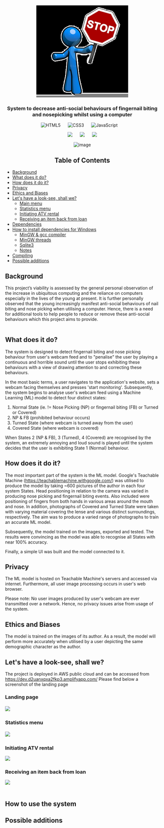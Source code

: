 <div align="center">
 
![](Images/stop_cropped.png)

</div>
<div align="center">

<h3> System to decrease anti-social behaviours of fingernail biting and nosepicking whilst using a computer<br>
 
</div>
 

<div align="center">
 
 ![HTML5](https://img.shields.io/badge/html5-%23E34F26.svg?style=for-the-badge&logo=html5&logoColor=white) &nbsp;&nbsp;&nbsp;&nbsp; ![CSS3](https://img.shields.io/badge/css3-%231572B6.svg?style=for-the-badge&logo=css3&logoColor=white) &nbsp;&nbsp;&nbsp;&nbsp; ![JavaScript](https://img.shields.io/badge/javascript-%23323330.svg?style=for-the-badge&logo=javascript&logoColor=%23F7DF1E) &nbsp;&nbsp;&nbsp;&nbsp; 
 
 ![](https://img.shields.io/badge/machine-learning-blue)  &nbsp;&nbsp;&nbsp;&nbsp;  ![](https://img.shields.io/badge/artificial-intelligence-blue)
 &nbsp;&nbsp;&nbsp;&nbsp; ![](https://img.shields.io/badge/teachable-machine-blue)

 ![image](https://user-images.githubusercontent.com/85033252/193795659-d8ea96f1-129e-41f2-be02-790155c006cc.png)

 </div>
 
 <div align="center">
 
<h2> Table of Contents
</div>

- [Background](#Background)
- [What does it do?](#what-does-it-do)
- [How does it do it?](#how-does-it-do-it)
- [Privacy](#privacy) 
- [Ethics and Biases](#ethics-and-biases)  
- [Let's have a look-see, shall we?](#lets-have-a-look-see-shall-we)
   - [Main menu](#main-menu-)
   - [Statistics menu](#statistics-menu-)
   - [Initiating ATV rental](#initiating-atv-rental)
   - [Receiving an item back from loan](#receiving-an-item-back-from-loan)
- [Dependencies](#dependencies)
- [How to install dependencies for Windows](#how-to-install-dependencies-for-windows)
   - [MinGW & gcc compiler](#mingw--gcc-compiler)
   - [MinGW threads](#mingw-threads)
   - [Sqlite3](#sqlite3)
   - [Notes](#notes)
- [Compiling](#compiling)
- [Possible additions](#future-work)


## Background
This project’s viability is assessed by the general personal observation of the increase in ubiquitous computing and the reliance on computers especially in the lives of the young at present. It is further personally observed that the young increasingly manifest anti-social behaviours of nail biting and nose picking when utilising a computer. Hence, there is a need for additional tools to help people to reduce or remove these anti-social behaviours which this project aims to provide. 
<br><br>

## What does it do?
The system is designed to detect fingernail biting and nose picking behaviour from user's webcam feed and to "penalise" the user by playing a continuous and horrible sound until the user stops exhibiting these behaviours with a view of drawing attention to and correcting these behaviours. 
 
In the most basic terms, a user navigates to the application's website, sets a webcam facing themselves and presses 'start monitoring'. Subsequently, the system begins to analyse user's webcam feed using a Machine Learning (ML) model to detect four distinct states:

1) Normal State (ie. != Nose Picking (NP) or fingernail biting (FB) or Turned or Covered)
2) NP & FB (prohibited behaviour occurs)
3) Turned State (where webcam is turned away from the user)
4) Covered State (where webcam is covered)

When States 2 (NP & FB), 3 (Turned), 4 (Covered) are recognised by the system, an extremely annoying and loud sound is played until the system decides that the user is exhibiting State 1 (Normal) behaviour. 

## How does it do it?
The most important part of the system is the ML model. Google's Teachable Machine (https://teachablemachine.withgoogle.com/) was utilised to produce the model by taking ~600 pictures of the author in each four system States. Head positioning in relation to the camera was varied in producing nose picking and fingernail biting events. Also included were positioning of fingers from both hands in various areas around the mouth and nose. In addition, photographs of Covered and Turned State were taken with varying material covering the lense and various distinct surroundings, respectively. The aim was to produce a varied range of photographs to train an accurate ML model.

Subsequently, the model trained on the images, exported and tested. The results were convincing as the model was able to recognise all States with near 100% accuracy.
  
Finally, a simple UI was built and the model connected to it.

## Privacy
The ML model is hosted on Teachable Machine's servers and accessed via internet. Furthermore, all user image processing occurs in user's web browser.

Please note: No user images produced by user's webcam are ever transmitted over a network. Hence, no privacy issues arise from usage of the system.

## Ethics and Biases
The model is trained on the images of its author. As a result, the model will perform more accurately when utilised by a user depicting the same demographic character as the author.   

## Let's have a look-see, shall we?
The project is deployed in AWS public cloud and can be accessed from https://dev.d2uanxqxa2fkp3.amplifyapp.com/
Please find below a screenshot of the landing page
  
### Landing page<br><br> ![](Images/thors-main-menu.jpg)<br>

### Statistics menu<br><br> ![](Images/thors-stats.jpg)<br>


### Initiating ATV rental<br>
![](Images/thors-init-rental.gif)

### Receiving an item back from loan<br>
![](Images/thors-receive-item.gif)<br><br>

## How to use the system

## Possible additions

